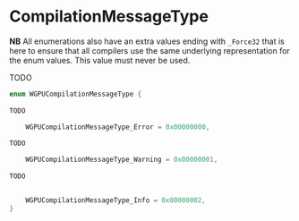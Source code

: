 

# CompilationMessageType

**NB** All enumerations also have an extra values ending with `_Force32` that is here to ensure that all compilers use the same underlying representation for the enum values. This value must never be used.


TODO

```C
enum WGPUCompilationMessageType {
        
TODO

    WGPUCompilationMessageType_Error = 0x00000000,
        
TODO

    WGPUCompilationMessageType_Warning = 0x00000001,
        
TODO


    WGPUCompilationMessageType_Info = 0x00000002,
}
```
